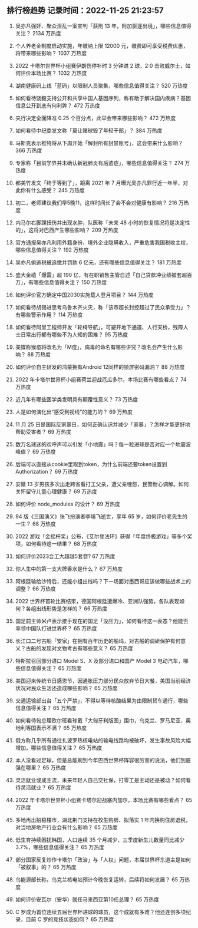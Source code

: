 
## 排行榜趋势 记录时间：2022-11-25 21:23:57
  
  1. 吴亦凡强奸、聚众淫乱一案宣判「获刑 13 年，附加驱逐出境」，哪些信息值得关注？ 2134 万热度
    
  2. 个人养老金制度启动实施，年缴纳上限 12000 元，缴费即可享受税费优惠，将带来哪些影响？ 1037 万热度
    
  3. 2022 卡塔尔世界杯小组赛伊朗伤停补时 3 分钟进 2 球，2:0 击败威尔士，如何评价本场比赛？ 1032 万热度
    
  4. 湖南健康码上线「蓝码」以限制人员聚集，哪些信息值得关注？ 520 万热度
    
  5. 如何看待饶毅支持公开和共享中国人基因序列，称有助于解决国内疾病？基因信息公开到底有何利弊？ 472 万热度
    
  6. 央行决定全面降准 0.25 个百分点，此举会带来哪些影响？ 472 万热度
    
  7. 如何看待中纪委发文称「莫让赌球毁了年轻干部」？ 384 万热度
    
  8. 马斯克表示推特将从下周开始「解封所有封禁账号」，这会带来什么影响？ 366 万热度
    
  9. 专家称「目前学界并未确认新冠肺炎有后遗症」，哪些信息值得关注？ 274 万热度
    
  10. 都美竹发文「终于等到了」，距离 2021 年 7 月曝光吴亦凡罪行近一年半，对此你有什么感受？ 245 万热度
    
  11. 初二，老师建议我们早5晚11，这样时间长了会不会对健康有影响？ 216 万热度
    
  12. 内马尔右脚踝扭伤并出现水肿，队医称「未来 48 小时的恢复情况将是决定性的」，这将对巴西产生哪些影响？ 209 万热度
    
  13. 官方通报吴亦凡利用外籍身份、境外企业隐瞒收入，严重危害我国税收主权，哪些信息值得关注？ 192 万热度
    
  14. 吴亦凡偷逃税被追缴并罚款 6 亿元，还有哪些信息值得关注？ 181 万热度
    
  15. 盛大金禧「爆雷」超 190 亿，有在职销售主管自述「自己贷款冲业绩被套超百万」，有哪些信息值得关注？ 150 万热度
    
  16. 如何评价官方确定中国2030实施载人登月项目？ 144 万热度
    
  17. 如何看待胡锡进思考乌鲁木齐火灾，称「该市超长封控超过了民众承受力」？有哪些警示作用？ 114 万热度
    
  18. 如何看待阿里工程师开发「轮椅导航」，可避开地下通道、人行天桥，残障人士日常出行都有哪些不为人知的困难？ 95 万热度
    
  19. 美媒称猴痘将改名为「M痘」，病毒的命名有哪些讲究？改名会产生什么影响？ 88 万热度
    
  20. 如何评价自主研发的鸿蒙拥有Android 12同样的锁屏密码漏洞？ 88 万热度
    
  21. 2022 年卡塔尔世界杯小组赛荷兰迎战厄瓜多尔，本场比赛有哪些看点？ 74 万热度
    
  22. 近几年有哪些医学类发明具有颠覆性意义？ 73 万热度
    
  23. 人是如何演化出“感受到视线”的能力的？ 69 万热度
    
  24. 11 月 25 日是国际反家暴日，如何正确认识并减少「家暴」？怎样才能更好地帮助受害者？ 69 万热度
    
  25. 数万名球迷的欢呼声可以引发「小地震」吗？每一粒进球是否对应一个地震波峰值？ 69 万热度
    
  26. 后端可以直接从cookie里取到token，为什么前端还要token设置到Authorization？ 69 万热度
    
  27. 安徽 13 岁男孩多次出走跨省看打工父亲，遭父亲埋怨，民警耐心调解。如何关怀留守儿童心理健康？ 69 万热度
    
  28. 如何评价 node_modules 的设计？ 69 万热度
    
  29. 94 版《三国演义》张飞扮演者李靖飞逝世，享年 65 岁，如何评价老先生的一生？ 68 万热度
    
  30. 2022 游戏「金摇杆奖」公布，《艾尔登法环》获得「年度终极游戏」等多个奖项，如何看待这一结果？ 68 万热度
    
  31. 如何评价2023合工大超越5套卷? 67 万热度
    
  32. 你人生中的第一支大牌香水是什么？ 67 万热度
    
  33. 阿根廷输给沙特后，还能小组出线吗？下一场面对墨西哥应该做哪些战术上的调整？ 66 万热度
    
  34. 2022 世界杯首轮比赛结束，德国阿根廷遭爆冷、亚洲队强势，各队表现如何？各组出线形势是怎样的？ 66 万热度
    
  35. 国足前主帅米卢表示接手现在的国足「没压力」，如何看待这一表态？他能否率领中国队打进世界杯？ 65 万热度
    
  36. 长江口二号古船「安家」在拥有百年历史的船坞，对古船的调研保护有何意义？古船的发现对文物考古有哪些意义？ 65 万热度
    
  37. 特斯拉召回部分进口 Model S、X 及部分进口和国产 Model 3 电动汽车，哪些信息值得关注？ 65 万热度
    
  38. 美国迎来传统节日感恩节，因通胀压力部分民众放弃节日大餐，美国当前经济状况对民众生活还造成哪些影响？ 65 万热度
    
  39. 交通运输部出台「五个严禁」，不得以等待核酸结果为由限制货车通行，哪些信息值得关注？ 65 万热度
    
  40. 如何看待匈总理欧尔班看球戴「大匈牙利版图」围巾，乌克兰、罗马尼亚、奥地利等国表示不满？ 65 万热度
    
  41. 俄方称几乎所有通往扎波罗热核电站的输电线路均被破坏，发生事故风险大幅增加，哪些信息值得关注？ 65 万热度
    
  42. 本人没看过足球，但是总能刷到今年巴西世界杯阵容很厉害的说法，他们到底强在哪里？ 65 万热度
    
  43. 灵活就业或成主流，未来年轻人自己交社保，打零工是主动还是被动？如何看待灵活就业？ 65 万热度
    
  44. 2022 年卡塔尔世界杯小组赛卡塔尔迎战塞内加尔，本场比赛有哪些看点？ 65 万热度
    
  45. 多地再出招稳楼市，湖北荆门支持在校生购房、拟落实 1 年内换购住房退税，对当地房地产行业会有什么影响？ 65 万热度
    
  46. 低生育持续困扰韩国，人口连续 35 个月减少，三季度新生儿数量同比减少 3.7%，哪些信息值得关注？ 65 万热度
    
  47. 部分国家反复炒作卡塔尔「政治」与「人权」问题，本届世界杯东道主是如何「被叙事」的？ 65 万热度
    
  48. 乌能源部长称，乌克兰核电站预计今晚恢复运转，后续将如何发展？ 65 万热度
    
  49. 如何评价安瓦尔（安华）就任马来西亚第10任总理？ 65 万热度
    
  50. C 罗成为首位连续五届世界杯进球的球员，这个成就有多难？他还连创多项纪录，目前 C 罗的竞技状态如何？ 65 万热度
    